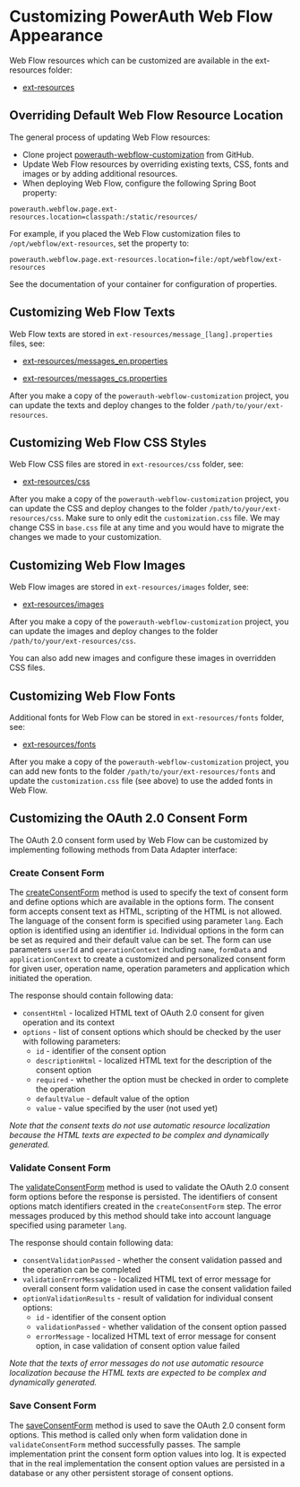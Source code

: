 # Customizing PowerAuth Web Flow Appearance

Web Flow resources which can be customized are available in the ext-resources folder:

- [ext-resources](../ext-resources)

## Overriding Default Web Flow Resource Location

The general process of updating Web Flow resources:

- Clone project [powerauth-webflow-customization](https://github.com/wultra/powerauth-webflow-customization#docucheck-keep-link) from GitHub.
- Update Web Flow resources by overriding existing texts, CSS, fonts and images or by adding additional resources.
- When deploying Web Flow, configure the following Spring Boot property:

```properties
powerauth.webflow.page.ext-resources.location=classpath:/static/resources/
```

For example, if you placed the Web Flow customization files to `/opt/webflow/ext-resources`, set the property to:

```properties
powerauth.webflow.page.ext-resources.location=file:/opt/webflow/ext-resources
```

See the documentation of your container for configuration of properties.

## Customizing Web Flow Texts

Web Flow texts are stored in `ext-resources/message_[lang].properties` files, see:

- [ext-resources/messages_en.properties](../ext-resources/messages_en.properties)

- [ext-resources/messages_cs.properties](../ext-resources/messages_cs.properties)

After you make a copy of the `powerauth-webflow-customization` project, you can update the texts and deploy changes to the folder `/path/to/your/ext-resources`.

## Customizing Web Flow CSS Styles

Web Flow CSS files are stored in `ext-resources/css` folder, see:

- [ext-resources/css](../ext-resources/css)

After you make a copy of the `powerauth-webflow-customization` project, you can update the CSS and deploy changes to the folder `/path/to/your/ext-resources/css`. Make sure to only edit the `customization.css` file. We may change CSS in `base.css` file at any time and you would have to migrate the changes we made to your customization.

## Customizing Web Flow Images

Web Flow images are stored in `ext-resources/images` folder, see:

- [ext-resources/images](../ext-resources/images)

After you make a copy of the `powerauth-webflow-customization` project, you can update the images and deploy changes to the folder `/path/to/your/ext-resources/css`.

You can also add new images and configure these images in overridden CSS files.

## Customizing Web Flow Fonts

Additional fonts for Web Flow can be stored in `ext-resources/fonts` folder, see:
- [ext-resources/fonts](../ext-resources/fonts)

After you make a copy of the `powerauth-webflow-customization` project, you can add new fonts to the folder `/path/to/your/ext-resources/fonts` and update the `customization.css` file (see above) to use the added fonts in Web Flow.

## Customizing the OAuth 2.0 Consent Form

The OAuth 2.0 consent form used by Web Flow can be customized by implementing following methods from Data Adapter interface:

### Create Consent Form 
The [createConsentForm](../powerauth-data-adapter/src/main/java/io/getlime/security/powerauth/app/dataadapter/api/DataAdapter.java#L119) method is used to specify
the text of consent form and define options which are available in the options form. The consent form accepts consent text as HTML, scripting of the HTML is not allowed.
The language of the consent form is specified using parameter `lang`. Each option is identified using an identifier `id`. Individual options in the form can be set as required and their default value can be set.
The form can use parameters `userId` and `operationContext` including `name`, `formData` and `applicationContext` to create a customized and personalized consent form for given
user, operation name, operation parameters and application which initiated the operation. 

The response should contain following data:
- `consentHtml` - localized HTML text of OAuth 2.0 consent for given operation and its context
- `options` - list of consent options which should be checked by the user with following parameters:
  - `id` - identifier of the consent option
  - `descriptionHtml` - localized HTML text for the description of the consent option
  - `required` - whether the option must be checked in order to complete the operation
  - `defaultValue` - default value of the option
  - `value` - value specified by the user (not used yet)
  
_Note that the consent texts do not use automatic resource localization because the HTML texts are expected to be complex and dynamically generated._

### Validate Consent Form  
The [validateConsentForm](../powerauth-data-adapter/src/main/java/io/getlime/security/powerauth/app/dataadapter/api/DataAdapter.java#L132) method is used to validate the OAuth 2.0 consent form options
before the response is persisted. The identifiers of consent options match identifiers created in the `createConsentForm` step. The error messages produced by this method should
take into account language specified using parameter `lang`.

The response should contain following data:
- `consentValidationPassed` - whether the consent validation passed and the operation can be completed
- `validationErrorMessage` - localized HTML text of error message for overall consent form validation used in case the consent validation failed
- `optionValidationResults` - result of validation for individual consent options:
  - `id` - identifier of the consent option
  - `validationPassed` - whether validation of the consent option passed
  - `errorMessage` - localized HTML text of error message for consent option, in case validation of consent option value failed
  
_Note that the texts of error messages do not use automatic resource localization because the HTML texts are expected to be complex and dynamically generated._
  
### Save Consent Form
The [saveConsentForm](../powerauth-data-adapter/src/main/java/io/getlime/security/powerauth/app/dataadapter/api/DataAdapter.java#L143) method is used to save the OAuth 2.0 consent form options.
This method is called only when form validation done in `validateConsentForm` method successfully passes. The sample implementation print the consent form option values into log.
It is expected that in the real implementation the consent option values are persisted in a database or any other persistent storage of consent options.
 